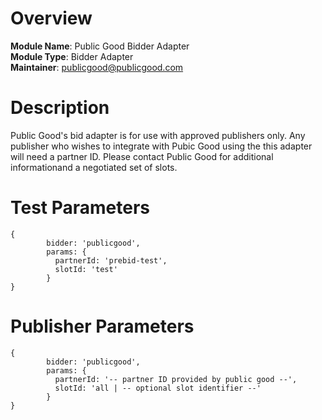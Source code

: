 # Overview

**Module Name**: Public Good Bidder Adapter\
**Module Type**: Bidder Adapter\
**Maintainer**: publicgood@publicgood.com

# Description

Public Good's bid adapter is for use with approved publishers only.  Any publisher who wishes to integrate with Pubic Good using the this adapter will need a partner ID.
Please contact Public Good for additional informationand a negotiated set of slots.  

# Test Parameters
```
{
        bidder: 'publicgood',
        params: {
          partnerId: 'prebid-test',
          slotId: 'test'
        }
}
```

# Publisher Parameters
```
{
        bidder: 'publicgood',
        params: {
          partnerId: '-- partner ID provided by public good --',
          slotId: 'all | -- optional slot identifier --'
        }
}
```
